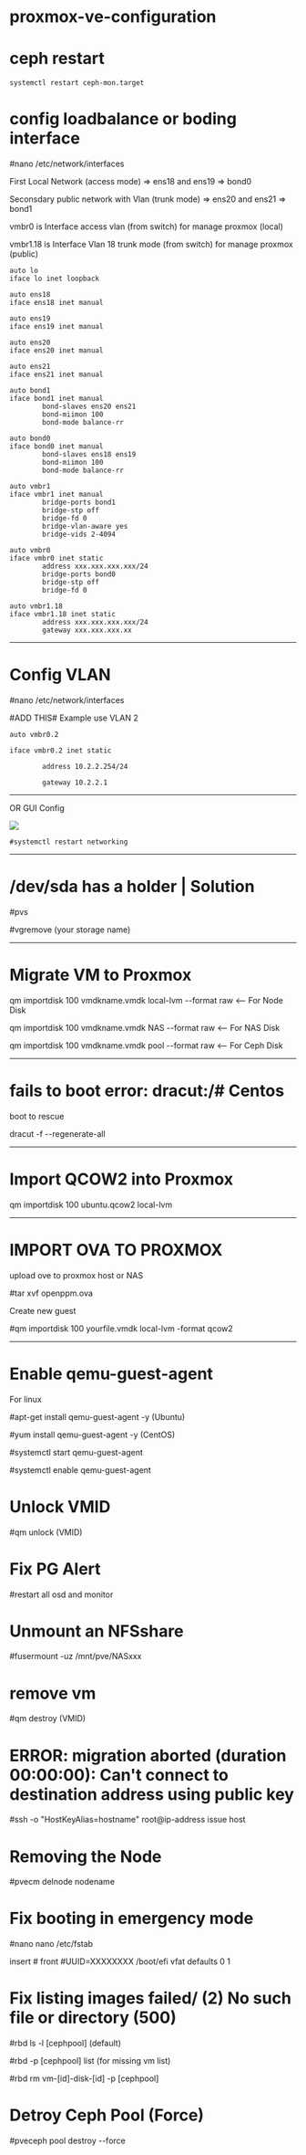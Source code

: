 # proxmox-ve-configuration

# ceph restart 
```
systemctl restart ceph-mon.target
```

# config loadbalance or boding interface

#nano /etc/network/interfaces

First Local Network (access mode)  =>  ens18 and ens19  => bond0

Seconsdary public network with Vlan (trunk mode) => ens20 and ens21  => bond1

vmbr0  is Interface access vlan (from switch) for manage proxmox (local)

vmbr1.18  is Interface Vlan 18 trunk mode (from switch)  for manage proxmox (public)
```
auto lo
iface lo inet loopback

auto ens18
iface ens18 inet manual

auto ens19
iface ens19 inet manual

auto ens20
iface ens20 inet manual

auto ens21
iface ens21 inet manual

auto bond1
iface bond1 inet manual
        bond-slaves ens20 ens21
        bond-miimon 100
        bond-mode balance-rr

auto bond0
iface bond0 inet manual
        bond-slaves ens18 ens19
        bond-miimon 100
        bond-mode balance-rr

auto vmbr1
iface vmbr1 inet manual
        bridge-ports bond1
        bridge-stp off
        bridge-fd 0
        bridge-vlan-aware yes
        bridge-vids 2-4094

auto vmbr0
iface vmbr0 inet static
        address xxx.xxx.xxx.xxx/24
        bridge-ports bond0
        bridge-stp off
        bridge-fd 0

auto vmbr1.18
iface vmbr1.18 inet static
        address xxx.xxx.xxx.xxx/24
        gateway xxx.xxx.xxx.xx
```

--------------------------------------------

# Config VLAN

#nano /etc/network/interfaces

#ADD THIS#  Example use VLAN 2  
```
auto vmbr0.2

iface vmbr0.2 inet static

        address 10.2.2.254/24
        
        gateway 10.2.2.1
```

---------------------------------------------

OR  GUI Config

<img src=3704490324.png/>

```
#systemctl restart networking
```
--------------------------------------------


# /dev/sda has a holder | Solution

#pvs

#vgremove (your storage name)


---------------------------------------------
# Migrate VM to Proxmox

qm importdisk 100 vmdkname.vmdk local-lvm --format raw    <-- For Node Disk

qm importdisk 100 vmdkname.vmdk NAS --format raw    <-- For NAS Disk

qm importdisk 100 vmdkname.vmdk pool --format raw    <-- For Ceph Disk

---------------------------------------------

# fails to boot error: dracut:/# Centos 

boot to rescue  

dracut -f --regenerate-all

---------------------------------------------

# Import QCOW2 into Proxmox

qm importdisk 100 ubuntu.qcow2 local-lvm

---------------------------------------------

# IMPORT OVA TO PROXMOX

upload ove to proxmox host  or NAS

#tar xvf openppm.ova

Create new guest

#qm importdisk 100 yourfile.vmdk local-lvm -format qcow2

---------------------------------------------

# Enable qemu-guest-agent

For linux  

#apt-get install qemu-guest-agent -y  (Ubuntu)

#yum install qemu-guest-agent -y (CentOS)

#systemctl start qemu-guest-agent

#systemctl enable qemu-guest-agent

# Unlock VMID

#qm unlock (VMID)

# Fix PG Alert 

#restart all osd and monitor 

# Unmount an  NFSshare
#fusermount -uz /mnt/pve/NASxxx

# remove vm
#qm destroy (VMID)

# ERROR: migration aborted (duration 00:00:00): Can't connect to destination address using public key
#ssh -o "HostKeyAlias=hostname" root@ip-address issue host

# Removing the Node
#pvecm delnode nodename

# Fix booting in emergency mode
#nano nano /etc/fstab

insert  # front #UUID=XXXXXXXX /boot/efi vfat defaults 0 1


# Fix listing images failed/ (2) No such file or directory (500)

#rbd ls -l [cephpool]  (default)

#rbd -p [cephpool] list  (for missing vm list)

#rbd rm vm-[id]-disk-[id] -p [cephpool]


# Detroy Ceph Pool (Force)

#pveceph pool destroy <pool-name> --force




